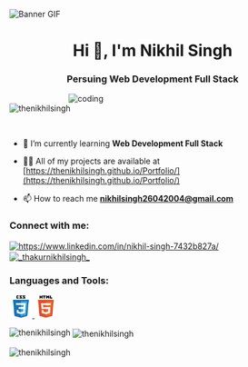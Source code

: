 ![Banner GIF](https://cdna.artstation.com/p/assets/images/images/028/102/058/original/pixel-jeff-matrix-s.gif?1593487263)
<h1 align="center">Hi 👋, I'm Nikhil Singh</h1>
<h3 align="center">Persuing Web Development Full Stack</h3>
<img align="right" alt="coding" width="400" src="https://cdn.dribbble.com/users/1019864/screenshots/3079099/codeloop.gif">

<p align="left"> <img src="https://komarev.com/ghpvc/?username=thenikhilsingh&label=Profile%20views&color=0e75b6&style=flat" alt="thenikhilsingh" /> </p>

<p align="left"> <a href="https://twitter.com/" target="blank"><img src="https://img.shields.io/twitter/follow/?logo=twitter&style=for-the-badge" alt="" /></a> </p>

- 🌱 I’m currently learning **Web Development Full Stack**

- 👨‍💻 All of my projects are available at [https://thenikhilsingh.github.io/Portfolio/](https://thenikhilsingh.github.io/Portfolio/)

- 📫 How to reach me **nikhilsingh26042004@gmail.com**

<h3 align="left">Connect with me:</h3>
<p align="left">
<a href="https://linkedin.com/in/https://www.linkedin.com/in/nikhil-singh-7432b827a/" target="blank"><img align="center" src="https://raw.githubusercontent.com/rahuldkjain/github-profile-readme-generator/master/src/images/icons/Social/linked-in-alt.svg" alt="https://www.linkedin.com/in/nikhil-singh-7432b827a/" height="30" width="40" /></a>
<a href="https://instagram.com/_thakurnikhilsingh_" target="blank"><img align="center" src="https://raw.githubusercontent.com/rahuldkjain/github-profile-readme-generator/master/src/images/icons/Social/instagram.svg" alt="_thakurnikhilsingh_" height="30" width="40" /></a>
</p>

<h3 align="left">Languages and Tools:</h3>
<p align="left"> <a href="https://www.w3schools.com/css/" target="_blank" rel="noreferrer"> <img src="https://raw.githubusercontent.com/devicons/devicon/master/icons/css3/css3-original-wordmark.svg" alt="css3" width="40" height="40"/> </a> <a href="https://www.w3.org/html/" target="_blank" rel="noreferrer"> <img src="https://raw.githubusercontent.com/devicons/devicon/master/icons/html5/html5-original-wordmark.svg" alt="html5" width="40" height="40"/> </a> </p>

<p><img align="left" src="https://github-readme-stats.vercel.app/api/top-langs?username=thenikhilsingh&show_icons=true&locale=en&layout=compact" alt="thenikhilsingh" /></p>

<p>&nbsp;<img align="center" src="https://github-readme-stats.vercel.app/api?username=thenikhilsingh&show_icons=true&locale=en" alt="thenikhilsingh" /></p>

<p><img align="center" src="https://github-readme-streak-stats.herokuapp.com/?user=thenikhilsingh&" alt="thenikhilsingh" /></p>
